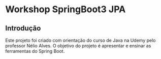 # Workshop SpringBoot3 JPA

## Introdução

<p>Este projeto foi criado com orientação do curso de Java na Udemy pelo professor 
Nélio Alves. O objetivo do projeto é apresentar e ensinar as ferramentas do Spring
Boot. </p>